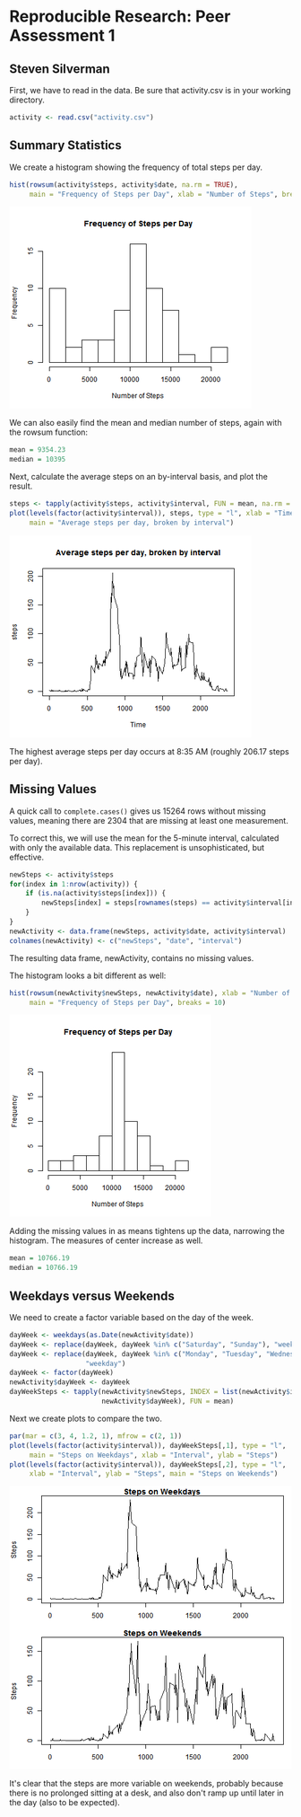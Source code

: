 
# Reproducible Research: Peer Assessment 1
## Steven Silverman

First, we have to read in the data. Be sure that activity.csv is in your working directory.


```r
activity <- read.csv("activity.csv")
```

## Summary Statistics

We create a histogram showing the frequency of total steps per day.


```r
hist(rowsum(activity$steps, activity$date, na.rm = TRUE),
     main = "Frequency of Steps per Day", xlab = "Number of Steps", breaks = 10)
```

![plot of chunk unnamed-chunk-2](figure/unnamed-chunk-2.png) 

We can also easily find the mean and median number of steps, again with the rowsum function:


```r
mean = 9354.23
median = 10395
```

Next, calculate the average steps on an by-interval basis, and plot the result.


```r
steps <- tapply(activity$steps, activity$interval, FUN = mean, na.rm = TRUE)
plot(levels(factor(activity$interval)), steps, type = "l", xlab = "Time",
     main = "Average steps per day, broken by interval")
```

![plot of chunk unnamed-chunk-4](figure/unnamed-chunk-4.png) 

The highest average steps per day occurs at 8:35 AM (roughly 206.17 steps per day).

## Missing Values

A quick call to ``complete.cases()`` gives us 15264 rows without missing values, meaning there are 2304 that are missing at least one measurement.

To correct this, we will use the mean for the 5-minute interval, calculated with only the available data. This replacement is unsophisticated, but effective.


```r
newSteps <- activity$steps
for(index in 1:nrow(activity)) {
    if (is.na(activity$steps[index])) {
        newSteps[index] = steps[rownames(steps) == activity$interval[index]]
    }
}
newActivity <- data.frame(newSteps, activity$date, activity$interval)
colnames(newActivity) <- c("newSteps", "date", "interval")
```

The resulting data frame, newActivity, contains no missing values.

The histogram looks a bit different as well:


```r
hist(rowsum(newActivity$newSteps, newActivity$date), xlab = "Number of Steps",
     main = "Frequency of Steps per Day", breaks = 10)
```

![plot of chunk unnamed-chunk-6](figure/unnamed-chunk-6.png) 

Adding the missing values in as means tightens up the data, narrowing the histogram. The measures of center increase as well.


```r
mean = 10766.19
median = 10766.19
```

## Weekdays versus Weekends

We need to create a factor variable based on the day of the week.


```r
dayWeek <- weekdays(as.Date(newActivity$date))
dayWeek <- replace(dayWeek, dayWeek %in% c("Saturday", "Sunday"), "weekend")
dayWeek <- replace(dayWeek, dayWeek %in% c("Monday", "Tuesday", "Wednesday", "Thursday", "Friday"),
                   "weekday")
dayWeek <- factor(dayWeek)
newActivity$dayWeek <- dayWeek
dayWeekSteps <- tapply(newActivity$newSteps, INDEX = list(newActivity$interval,
                       newActivity$dayWeek), FUN = mean)
```

Next we create plots to compare the two.


```r
par(mar = c(3, 4, 1.2, 1), mfrow = c(2, 1))
plot(levels(factor(activity$interval)), dayWeekSteps[,1], type = "l",
     main = "Steps on Weekdays", xlab = "Interval", ylab = "Steps")
plot(levels(factor(activity$interval)), dayWeekSteps[,2], type = "l",
     xlab = "Interval", ylab = "Steps", main = "Steps on Weekends")
```

![plot of chunk unnamed-chunk-9](figure/unnamed-chunk-9.png) 

It's clear that the steps are more variable on weekends, probably because there is no prolonged sitting at a desk, and also don't ramp up until later in the day (also to be expected).
